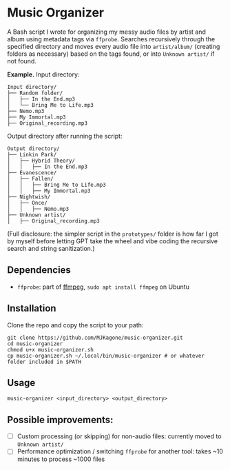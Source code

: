 # Music Organizer

A Bash script I wrote for organizing my messy audio files by artist and album using metadata tags via `ffprobe`. Searches recursively through the specified directory and moves every audio file into `artist/album/` (creating folders as necessary) based on the tags found, or into `Unknown artist/` if not found.

**Example.** Input directory:

```
Input directory/
├── Random folder/
│   ├── In the End.mp3
│   └── Bring Me to Life.mp3
├── Nemo.mp3
├── My Immortal.mp3
├── Original_recording.mp3
```

Output directory after running the script:

```
Output directory/
├── Linkin Park/
│   ├── Hybrid Theory/
│   │   ├── In the End.mp3
├── Evanescence/
│   ├── Fallen/
│   │   ├── Bring Me to Life.mp3
│   │   ├── My Immortal.mp3
├── Nightwish/
│   ├── Once/
│   │   ├── Nemo.mp3
├── Unknown artist/
│   ├── Original_recording.mp3
```

(Full disclosure: the simpler script in the `prototypes/` folder is how far I got by myself before letting GPT take the wheel and vibe coding the recursive search and string sanitization.)

## Dependencies

- `ffprobe`: part of [ffmpeg](https://ffmpeg.org/download.html), `sudo apt install ffmpeg` on Ubuntu

## Installation

Clone the repo and copy the script to your path:

```
git clone https://github.com/MJKagone/music-organizer.git
cd music-organizer
chmod u+x music-organizer.sh
cp music-organizer.sh ~/.local/bin/music-organizer # or whatever folder included in $PATH
```

## Usage
```
music-organizer <input_directory> <output_directory>
```

## Possible improvements:

- [ ] Custom processing (or skipping) for non-audio files: currently moved to `Unknown artist/`
- [ ] Performance optimization / switching `ffprobe` for another tool: takes ~10 minutes to process ~1000 files
